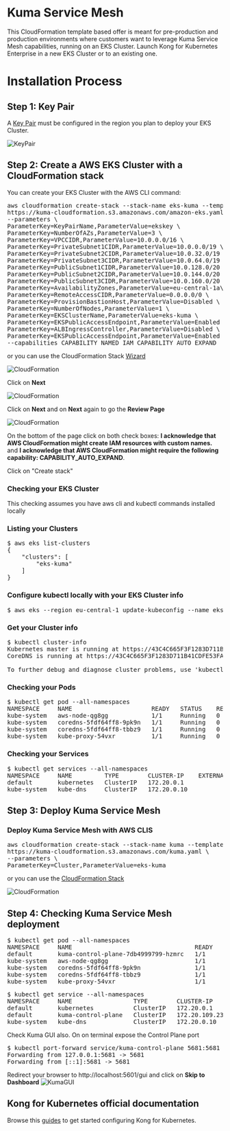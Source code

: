 # Kuma Service Mesh

This CloudFormation template based offer is meant for pre-production and production environments where customers want to leverage Kuma Service Mesh capabilities, running on an EKS Cluster. Launch Kong for Kubernetes Enterprise in a new EKS Cluster or to an existing one.


#  Installation Process


## Step 1: Key Pair
A [Key Pair](https://docs.aws.amazon.com/AWSEC2/latest/UserGuide/ec2-key-pairs.html) must be configured in the region you plan to deploy your EKS Cluster.

![KeyPair](https://github.com/Kong/aws-marketplace/blob/master/screenshots/KeyPair.png)



## Step 2: Create a AWS EKS Cluster with a CloudFormation stack

You can create your EKS Cluster with the AWS CLI command:

<pre>
aws cloudformation create-stack --stack-name eks-kuma --template-url \
https://kuma-cloudformation.s3.amazonaws.com/amazon-eks.yaml \
--parameters \
ParameterKey=KeyPairName,ParameterValue=ekskey \
ParameterKey=NumberOfAZs,ParameterValue=3 \
ParameterKey=VPCCIDR,ParameterValue=10.0.0.0/16 \
ParameterKey=PrivateSubnet1CIDR,ParameterValue=10.0.0.0/19 \
ParameterKey=PrivateSubnet2CIDR,ParameterValue=10.0.32.0/19 \
ParameterKey=PrivateSubnet3CIDR,ParameterValue=10.0.64.0/19 \
ParameterKey=PublicSubnet1CIDR,ParameterValue=10.0.128.0/20 \
ParameterKey=PublicSubnet2CIDR,ParameterValue=10.0.144.0/20 \
ParameterKey=PublicSubnet3CIDR,ParameterValue=10.0.160.0/20 \
ParameterKey=AvailabilityZones,ParameterValue=eu-central-1a\\,eu-central-1b\\,eu-central-1c \
ParameterKey=RemoteAccessCIDR,ParameterValue=0.0.0.0/0 \
ParameterKey=ProvisionBastionHost,ParameterValue=Disabled \
ParameterKey=NumberOfNodes,ParameterValue=1 \
ParameterKey=EKSClusterName,ParameterValue=eks-kuma \
ParameterKey=EKSPublicAccessEndpoint,ParameterValue=Enabled \
ParameterKey=ALBIngressController,ParameterValue=Disabled \
ParameterKey=EKSPublicAccessEndpoint,ParameterValue=Enabled \
--capabilities CAPABILITY_NAMED_IAM CAPABILITY_AUTO_EXPAND
</pre>

or you can use the CloudFormation Stack [Wizard](https://console.aws.amazon.com/cloudformation/home?region=eu-central-1#/stacks/new?stackName=eks-kuma&templateURL=https://kuma-cloudformation.s3.amazonaws.com/amazon-eks.yaml)

![CloudFormation](https://github.com/Kong/aws-marketplace/blob/master/Kuma/screenshots/CF-step1.png)

Click on <b>Next</b>

![CloudFormation](https://github.com/Kong/aws-marketplace/blob/master/Kuma/screenshots/CF-step2.png)

Click on <b>Next</b> and on <b>Next</b> again to go the <b>Review Page</b>

![CloudFormation](https://github.com/Kong/aws-marketplace/blob/master/Kuma/screenshots/CF-step3.png)

On the bottom of the page click on both check boxes: <b>I acknowledge that AWS CloudFormation might create IAM resources with custom names.</b> and <b>I acknowledge that AWS CloudFormation might require the following capability: CAPABILITY_AUTO_EXPAND</b>.

Click on "Create stack"



### Checking your EKS Cluster

This checking assumes you have aws cli and kubectl commands installed locally

### Listing your Clusters
<pre>
$ aws eks list-clusters
{
    "clusters": [
        "eks-kuma"
    ]
}
</pre>

### Configure kubectl locally with your EKS Cluster info
<pre>
$ aws eks --region eu-central-1 update-kubeconfig --name eks-kuma
</pre>

### Get your Cluster info
<pre>
$ kubectl cluster-info
Kubernetes master is running at https://43C4C665F3F1283D711B41CDFE53FA2D.gr7.eu-central-1.eks.amazonaws.com
CoreDNS is running at https://43C4C665F3F1283D711B41CDFE53FA2D.gr7.eu-central-1.eks.amazonaws.com/api/v1/namespaces/kube-system/services/kube-dns:dns/proxy

To further debug and diagnose cluster problems, use 'kubectl cluster-info dump'.
</pre>


### Checking your Pods
<pre>
$ kubectl get pod --all-namespaces
NAMESPACE     NAME                      READY   STATUS    RESTARTS   AGE
kube-system   aws-node-qg8gg            1/1     Running   0          111m
kube-system   coredns-5fdf64ff8-9pk9n   1/1     Running   0          125m
kube-system   coredns-5fdf64ff8-tbbz9   1/1     Running   0          125m
kube-system   kube-proxy-54vxr          1/1     Running   0          111m
</pre>

### Checking your Services
<pre>
$ kubectl get services --all-namespaces
NAMESPACE     NAME         TYPE        CLUSTER-IP    EXTERNAL-IP   PORT(S)         AGE
default       kubernetes   ClusterIP   172.20.0.1    <none>        443/TCP         125m
kube-system   kube-dns     ClusterIP   172.20.0.10   <none>        53/UDP,53/TCP   125m
</pre>



## Step 3: Deploy Kuma Service Mesh

### Deploy Kuma Service Mesh with AWS CLIS

<pre>
aws cloudformation create-stack --stack-name kuma --template-url \
https://kuma-cloudformation.s3.amazonaws.com/kuma.yaml \
--parameters \
ParameterKey=Cluster,ParameterValue=eks-kuma
</pre>

or you can use the [CloudFormation Stack](https://console.aws.amazon.com/cloudformation/home?region=eu-central-1#/stacks/new?stackName=kuma&templateURL=https://kuma-cloudformation.s3.amazonaws.com/kuma.yaml)


![CloudFormation](https://github.com/Kong/aws-marketplace/blob/master/Kuma/screenshots/CF-step4.png)



## Step 4: Checking Kuma Service Mesh deployment

<pre>
$ kubectl get pod --all-namespaces
NAMESPACE     NAME                                  READY   STATUS    RESTARTS   AGE
default       kuma-control-plane-7db4999799-hzmrc   1/1     Running   0          20s
kube-system   aws-node-qg8gg                        1/1     Running   0          126m
kube-system   coredns-5fdf64ff8-9pk9n               1/1     Running   0          139m
kube-system   coredns-5fdf64ff8-tbbz9               1/1     Running   0          139m
kube-system   kube-proxy-54vxr                      1/1     Running   0          126m
</pre>

<pre>
$ kubectl get service --all-namespaces
NAMESPACE     NAME                 TYPE        CLUSTER-IP       EXTERNAL-IP   PORT(S)                                                                  AGE
default       kubernetes           ClusterIP   172.20.0.1       <none>        443/TCP                                                                  140m
default       kuma-control-plane   ClusterIP   172.20.109.231   <none>        5681/TCP,443/TCP,5676/TCP,5677/TCP,5678/TCP,5679/TCP,5682/TCP,5653/UDP   35s
kube-system   kube-dns             ClusterIP   172.20.0.10      <none>        53/UDP,53/TCP                                                            140m
</pre>

Check Kuma GUI also. On on terminal expose the Control Plane port

<pre>
$ kubectl port-forward service/kuma-control-plane 5681:5681
Forwarding from 127.0.0.1:5681 -> 5681
Forwarding from [::1]:5681 -> 5681
</pre>

Redirect your browser to http://localhost:5601/gui and click on <b>Skip to Dashboard</b>
![KumaGUI](https://github.com/Kong/aws-marketplace/blob/master/Kuma/screenshots/GUI.png)


## Kong for Kubernetes official documentation

Browse this [guides](https://github.com/Kong/kubernetes-ingress-controller) to get started configuring Kong for Kubernetes.
